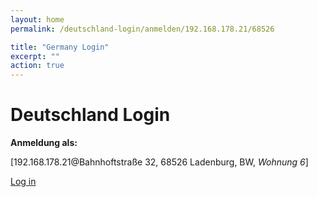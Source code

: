 ```yaml
---
layout: home
permalink: /deutschland-login/anmelden/192.168.178.21/68526

title: "Germany Login"
excerpt: ""
action: true
---
```


# Deutschland Login

**Anmeldung als:**

[192.168.178.21@Bahnhoftstraße 32, 68526 Ladenburg, BW, *Wohnung 6*]

[Log in](192.168.178.21/wlan-hotspot)
